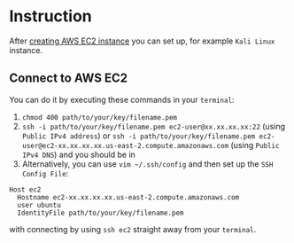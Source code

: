 # Instruction

After [creating AWS EC2 instance](https://docs.aws.amazon.com/efs/latest/ug/gs-step-one-create-ec2-resources.html) you can set up, for example `Kali Linux` instance.

## Connect to AWS EC2

You can do it by executing these commands in your `terminal`:
1. `chmod 400 path/to/your/key/filename.pem`
2. `ssh -i path/to/your/key/filename.pem ec2-user@xx.xx.xx.xx:22` (using `Public IPv4 address`) or `ssh -i path/to/your/key/filename.pem ec2-user@ec2-xx.xx.xx.xx.us-east-2.compute.amazonaws.com` (using `Public IPv4 DNS`) and you should be in
3. Alternatively, you can use `vim ~/.ssh/config` and then set up the `SSH Config File`:
```
Host ec2
  Hostname ec2-xx.xx.xx.xx.us-east-2.compute.amazonaws.com
  user ubuntu
  IdentityFile path/to/your/key/filename.pem
```
with connecting by using `ssh ec2` straight away from your `terminal`.
